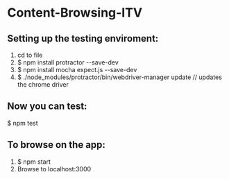 # Content-Browsing-ITV
## Setting up the testing enviroment:
1. cd to file
2. $ npm install protractor --save-dev
3. $ npm install mocha expect.js --save-dev
4. $ ./node_modules/protractor/bin/webdriver-manager update  // updates the chrome driver

## Now you can test:
  $ npm test

## To browse on the app:
1. $ npm start
2. Browse to localhost:3000
